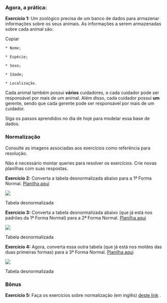 ### Agora, a prática:

**Exercício 1:** Um zoológico precisa de um banco de dados para armazenar informações sobre os seus animais. As informações a serem armazenadas sobre cada animal são:

Copiar

```
* Nome;

* Espécie;

* Sexo;

* Idade;

* Localização.
```

Cada animal também possui **vários** cuidadores, e cada cuidador pode ser responsável por mais de um animal. Além disso, cada cuidador possui **um** gerente, sendo que cada gerente pode ser responsável por mais de um cuidador.

Siga os passos aprendidos no dia de hoje para modelar essa base de dados.

### Normalização

Consulte as imagens associadas aos exercícios como referência para resolução.

Não é necessário montar queries para resolver os exercícios. Crie novas planilhas com suas respostas.

**Exercício 2:** Converta a tabela desnormalizada abaixo para a 1ª Forma Normal. [Planilha aqui](https://s3.us-east-2.amazonaws.com/assets.app.betrybe.com/back-end/sql/database-modeling/primeira-forma-normal-d014c67b9acc6d0f9e3c884a411ad8d3.xlsx)

![](https://s3.us-east-2.amazonaws.com/assets.app.betrybe.com/back-end/sql/database-modeling/images/forma1_desnormalizada-c3a17e266c4503527c90b36012a603ac.png)

Tabela desnormalizada

**Exercício 3:** Converta a tabela desnormalizada abaixo (que já está nos padrões da 1ª Forma Normal) para a 2ª Forma Normal. [Planilha aqui](https://s3.us-east-2.amazonaws.com/assets.app.betrybe.com/back-end/sql/database-modeling/segunda-forma-normal-bfe03f94d64fbf2e114c56819d56ddae.xlsx)

![](https://s3.us-east-2.amazonaws.com/assets.app.betrybe.com/back-end/sql/database-modeling/images/forma2_desnormalizada-89c8d3806e2ee316cd84cc71155de967.png)

Tabela desnormalizada

**Exercício 4:** Agora, converta essa outra tabela (que já está nos moldes das duas primeiras formas) para a 3ª Forma Normal. [Planilha aqui](https://s3.us-east-2.amazonaws.com/assets.app.betrybe.com/back-end/sql/database-modeling/terceira-forma-normal-b364e3a456f2fc3da2113863ee9455f6.xlsx)

![](https://s3.us-east-2.amazonaws.com/assets.app.betrybe.com/back-end/sql/database-modeling/images/forma3_desnormalizada-5af4f4b866f7a3dd9c70ff80b0c8155c.png)

Tabela desnormalizada

### Bônus

**Exercício 5:** Faça os exercícios sobre normalização (em inglês) [deste link](https://www.javaguicodexample.com/normalizationnotes.pdf) .
